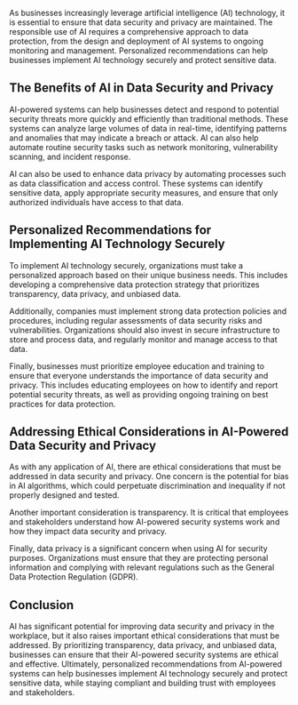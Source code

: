 
As businesses increasingly leverage artificial intelligence (AI) technology, it is essential to ensure that data security and privacy are maintained. The responsible use of AI requires a comprehensive approach to data protection, from the design and deployment of AI systems to ongoing monitoring and management. Personalized recommendations can help businesses implement AI technology securely and protect sensitive data.

The Benefits of AI in Data Security and Privacy
-----------------------------------------------

AI-powered systems can help businesses detect and respond to potential security threats more quickly and efficiently than traditional methods. These systems can analyze large volumes of data in real-time, identifying patterns and anomalies that may indicate a breach or attack. AI can also help automate routine security tasks such as network monitoring, vulnerability scanning, and incident response.

AI can also be used to enhance data privacy by automating processes such as data classification and access control. These systems can identify sensitive data, apply appropriate security measures, and ensure that only authorized individuals have access to that data.

Personalized Recommendations for Implementing AI Technology Securely
--------------------------------------------------------------------

To implement AI technology securely, organizations must take a personalized approach based on their unique business needs. This includes developing a comprehensive data protection strategy that prioritizes transparency, data privacy, and unbiased data.

Additionally, companies must implement strong data protection policies and procedures, including regular assessments of data security risks and vulnerabilities. Organizations should also invest in secure infrastructure to store and process data, and regularly monitor and manage access to that data.

Finally, businesses must prioritize employee education and training to ensure that everyone understands the importance of data security and privacy. This includes educating employees on how to identify and report potential security threats, as well as providing ongoing training on best practices for data protection.

Addressing Ethical Considerations in AI-Powered Data Security and Privacy
-------------------------------------------------------------------------

As with any application of AI, there are ethical considerations that must be addressed in data security and privacy. One concern is the potential for bias in AI algorithms, which could perpetuate discrimination and inequality if not properly designed and tested.

Another important consideration is transparency. It is critical that employees and stakeholders understand how AI-powered security systems work and how they impact data security and privacy.

Finally, data privacy is a significant concern when using AI for security purposes. Organizations must ensure that they are protecting personal information and complying with relevant regulations such as the General Data Protection Regulation (GDPR).

Conclusion
----------

AI has significant potential for improving data security and privacy in the workplace, but it also raises important ethical considerations that must be addressed. By prioritizing transparency, data privacy, and unbiased data, businesses can ensure that their AI-powered security systems are ethical and effective. Ultimately, personalized recommendations from AI-powered systems can help businesses implement AI technology securely and protect sensitive data, while staying compliant and building trust with employees and stakeholders.
